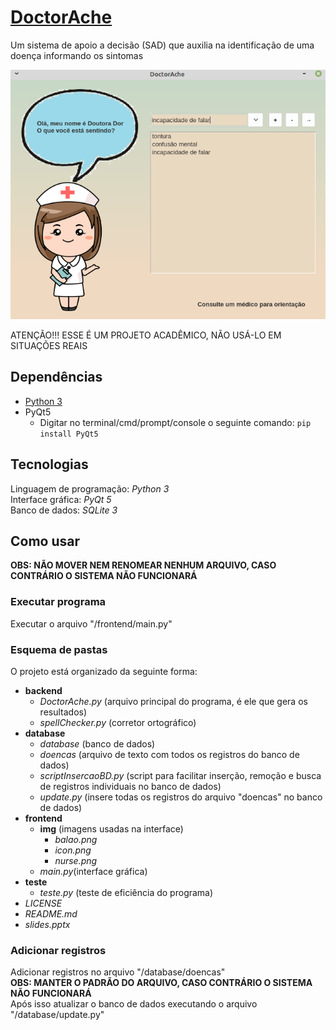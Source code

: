 # [DoctorAche](https://github.com/ericmgs/DoctorAche)
Um sistema de apoio a decisão (SAD) que auxilia na identificação de uma doença informando os sintomas
  
<img src="https://raw.githubusercontent.com/EricMGS/DoctorAche/master/image.png" alt="Project Image"/>    

ATENÇÃO!!! ESSE É UM PROJETO ACADÊMICO, NÃO USÁ-LO EM SITUAÇÕES REAIS    
  
## Dependências
- [Python 3](https://www.python.org/downloads/)
- PyQt5
  - Digitar no terminal/cmd/prompt/console o seguinte comando:
  ``` pip install PyQt5 ```
  
## Tecnologias
Linguagem de programação: *Python 3*  
Interface gráfica: *PyQt 5*  
Banco de dados: *SQLite 3*  
  
## Como usar
**OBS: NÃO MOVER NEM RENOMEAR NENHUM ARQUIVO, CASO CONTRÁRIO O SISTEMA NÃO FUNCIONARÁ**
  
### Executar programa
Executar o arquivo "/frontend/main.py"

### Esquema de pastas
O projeto está organizado da seguinte forma:
- **backend**
  - *DoctorAche.py* (arquivo principal do programa, é ele que gera os resultados)
  - *spellChecker.py* (corretor ortográfico)
- **database**
  - *database* (banco de dados)
  - *doencas* (arquivo de texto com todos os registros do banco de dados)
  - *scriptInsercaoBD.py* (script para facilitar inserção, remoção e busca de registros individuais no banco de dados)
  - *update.py* (insere todas os registros do arquivo "doencas" no banco de dados)
- **frontend**
  - **img** (imagens usadas na interface)
    - *balao.png*
    - *icon.png*
    - *nurse.png*
  - *main.py*(interface gráfica)
- **teste**
  - *teste.py* (teste de eficiência do programa)
- *LICENSE* 
- *README.md*
- *slides.pptx* 
  
### Adicionar registros
Adicionar registros no arquivo "/database/doencas"  
**OBS: MANTER O PADRÃO DO ARQUIVO, CASO CONTRÁRIO O SISTEMA NÃO FUNCIONARÁ**  
Após isso atualizar o banco de dados executando o arquivo "/database/update.py"

     
  
